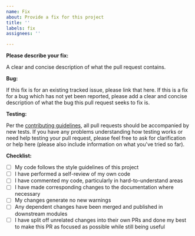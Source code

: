 ```yaml
---
name: Fix
about: Provide a fix for this project
title: ''
labels: fix
assignees: ''

---
```


**Please describe your fix:**

A clear and concise description of what the pull request contains.

**Bug:**

If this fix is for an existing tracked issue, please link that here. If this is a fix for a bug
which has not yet been reported, please add a clear and concise description of what the bug this
pull request seeks to fix is.

**Testing:**

Per the [contributing guidelines][1], all pull requests should be accompanied by new tests. If you
have any problems understanding how testing works or need help testing your pull request, please
feel free to ask for clarification or help here (please also include information on what you've
tried so far).

**Checklist:**

- [ ] My code follows the style guidelines of this project
- [ ] I have performed a self-review of my own code
- [ ] I have commented my code, particularly in hard-to-understand areas
- [ ] I have made corresponding changes to the documentation where necessary
- [ ] My changes generate no new warnings
- [ ] Any dependent changes have been merged and published in downstream modules
- [ ] I have split off unrelated changes into their own PRs and done my best to make this PR as
      focused as possible while still being useful

 [1]: https://github.com/pkmn/ps/blob/master/CONTRIBUTING.md
